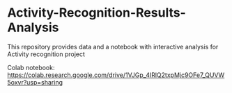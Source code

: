 # Activity-Recognition-Results-Analysis
This repository provides data and a notebook with interactive analysis for Activity recognition project

Colab notebook: https://colab.research.google.com/drive/1VJGp_4IRlQ2txpMjc9OFe7_QUVW5oxvr?usp=sharing
